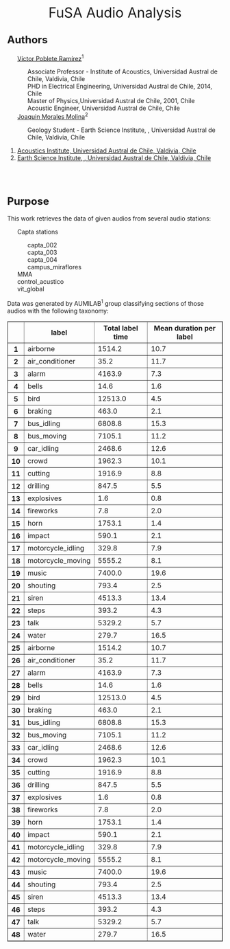 <div align  = "center">
    <font size="+3"> FuSA Audio Analysis </font>
</div>



<body>
    <h2><font size="+2"> Authors </font></h2>
    <ul style="list-style-type:none">
        <li><a href="https://github.com/vpobleteacustica">Víctor Poblete Ramírez</a><sup>1</sup></li>
        <ul style="list-style-type:none">
            <li>Associate Professor - Institute of Acoustics, Universidad Austral de Chile, Valdivia, Chile</li>
            <li>PHD in Electrical Engineering, Universidad Austral de Chile, 2014, Chile</li>
            <li>Master of Physics,Universidad Austral de Chile, 2001, Chile</li>
            <li>Acoustic Engineer, Universidad Austral de Chile, Chile</li>
        </ul>
        <li><a href="https://github.com/JoaquinRMorales">Joaquin Morales Molina</a><sup>2</sup></li>
        <ul style="list-style-type:none">
            <li>Geology Student - Earth Science Institute, , Universidad Austral de Chile, Valdivia, Chile</li>
        </ul>
    </ul>
    <ol>
        <li><a href="https://www.acusticauach.cl">Acoustics Institute, Universidad Austral de Chile, Valdivia, Chile</a></li>
        <li><a href="http://ict.uach.cl">Earth Science Institute, , Universidad Austral de Chile, Valdivia, Chile</a></li>
    </ol>
    <br></br>
    <h2><font size="+2"> Purpose </font></h2>
    <p> This work retrieves the data of given audios from several audio stations:</p>
    <ul style="list-style-type:none">
        <li>Capta stations</li>
        <ul style="list-style-type:none">
            <li>capta_002</li>
            <li>capta_003</li>
            <li>capta_004</li>
            <li>campus_miraflores</li>
        </ul>
        <li>MMA</li>
        <li>control_acustico</li>
        <li>vit_global</li>
    </ul>
    <p> Data was generated by AUMILAB<sup>1</sup> group classifying sections of those audios with the following taxonomy:</p>
    <div align = "center">
        <table border="1" class="dataframe">
          <thead>
            <tr style="text-align: center;">
              <th></th>
              <th>label</th>
              <th>Total label time</th>
              <th>Mean duration per label</th>
            </tr>
          </thead>
          <tbody>
            <tr>
              <th>1</th>
              <td>airborne</td>
              <td>1514.2</td>
              <td>10.7</td>
            </tr>
            <tr>
              <th>2</th>
              <td>air_conditioner</td>
              <td>35.2</td>
              <td>11.7</td>
            </tr>
            <tr>
              <th>3</th>
              <td>alarm</td>
              <td>4163.9</td>
              <td>7.3</td>
            </tr>
            <tr>
              <th>4</th>
              <td>bells</td>
              <td>14.6</td>
              <td>1.6</td>
            </tr>
            <tr>
              <th>5</th>
              <td>bird</td>
              <td>12513.0</td>
              <td>4.5</td>
            </tr>
            <tr>
              <th>6</th>
              <td>braking</td>
              <td>463.0</td>
              <td>2.1</td>
            </tr>
            <tr>
              <th>7</th>
              <td>bus_idling</td>
              <td>6808.8</td>
              <td>15.3</td>
            </tr>
            <tr>
              <th>8</th>
              <td>bus_moving</td>
              <td>7105.1</td>
              <td>11.2</td>
            </tr>
            <tr>
              <th>9</th>
              <td>car_idling</td>
              <td>2468.6</td>
              <td>12.6</td>
            </tr>
            <tr>
              <th>10</th>
              <td>crowd</td>
              <td>1962.3</td>
              <td>10.1</td>
            </tr>
            <tr>
              <th>11</th>
              <td>cutting</td>
              <td>1916.9</td>
              <td>8.8</td>
            </tr>
            <tr>
              <th>12</th>
              <td>drilling</td>
              <td>847.5</td>
              <td>5.5</td>
            </tr>
            <tr>
              <th>13</th>
              <td>explosives</td>
              <td>1.6</td>
              <td>0.8</td>
            </tr>
            <tr>
              <th>14</th>
              <td>fireworks</td>
              <td>7.8</td>
              <td>2.0</td>
            </tr>
            <tr>
              <th>15</th>
              <td>horn</td>
              <td>1753.1</td>
              <td>1.4</td>
            </tr>
            <tr>
              <th>16</th>
              <td>impact</td>
              <td>590.1</td>
              <td>2.1</td>
            </tr>
            <tr>
              <th>17</th>
              <td>motorcycle_idling</td>
              <td>329.8</td>
              <td>7.9</td>
            </tr>
            <tr>
              <th>18</th>
              <td>motorcycle_moving</td>
              <td>5555.2</td>
              <td>8.1</td>
            </tr>
            <tr>
              <th>19</th>
              <td>music</td>
              <td>7400.0</td>
              <td>19.6</td>
            </tr>
            <tr>
              <th>20</th>
              <td>shouting</td>
              <td>793.4</td>
              <td>2.5</td>
            </tr>
            <tr>
              <th>21</th>
              <td>siren</td>
              <td>4513.3</td>
              <td>13.4</td>
            </tr>
            <tr>
              <th>22</th>
              <td>steps</td>
              <td>393.2</td>
              <td>4.3</td>
            </tr>
            <tr>
              <th>23</th>
              <td>talk</td>
              <td>5329.2</td>
              <td>5.7</td>
            </tr>
            <tr>
              <th>24</th>
              <td>water</td>
              <td>279.7</td>
              <td>16.5</td>
            </tr>
            <tr>
              <th>25</th>
              <td>airborne</td>
              <td>1514.2</td>
              <td>10.7</td>
            </tr>
            <tr>
              <th>26</th>
              <td>air_conditioner</td>
              <td>35.2</td>
              <td>11.7</td>
            </tr>
            <tr>
              <th>27</th>
              <td>alarm</td>
              <td>4163.9</td>
              <td>7.3</td>
            </tr>
            <tr>
              <th>28</th>
              <td>bells</td>
              <td>14.6</td>
              <td>1.6</td>
            </tr>
            <tr>
              <th>29</th>
              <td>bird</td>
              <td>12513.0</td>
              <td>4.5</td>
            </tr>
            <tr>
              <th>30</th>
              <td>braking</td>
              <td>463.0</td>
              <td>2.1</td>
            </tr>
            <tr>
              <th>31</th>
              <td>bus_idling</td>
              <td>6808.8</td>
              <td>15.3</td>
            </tr>
            <tr>
              <th>32</th>
              <td>bus_moving</td>
              <td>7105.1</td>
              <td>11.2</td>
            </tr>
            <tr>
              <th>33</th>
              <td>car_idling</td>
              <td>2468.6</td>
              <td>12.6</td>
            </tr>
            <tr>
              <th>34</th>
              <td>crowd</td>
              <td>1962.3</td>
              <td>10.1</td>
            </tr>
            <tr>
              <th>35</th>
              <td>cutting</td>
              <td>1916.9</td>
              <td>8.8</td>
            </tr>
            <tr>
              <th>36</th>
              <td>drilling</td>
              <td>847.5</td>
              <td>5.5</td>
            </tr>
            <tr>
              <th>37</th>
              <td>explosives</td>
              <td>1.6</td>
              <td>0.8</td>
            </tr>
            <tr>
              <th>38</th>
              <td>fireworks</td>
              <td>7.8</td>
              <td>2.0</td>
            </tr>
            <tr>
              <th>39</th>
              <td>horn</td>
              <td>1753.1</td>
              <td>1.4</td>
            </tr>
            <tr>
              <th>40</th>
              <td>impact</td>
              <td>590.1</td>
              <td>2.1</td>
            </tr>
            <tr>
              <th>41</th>
              <td>motorcycle_idling</td>
              <td>329.8</td>
              <td>7.9</td>
            </tr>
            <tr>
              <th>42</th>
              <td>motorcycle_moving</td>
              <td>5555.2</td>
              <td>8.1</td>
            </tr>
            <tr>
              <th>43</th>
              <td>music</td>
              <td>7400.0</td>
              <td>19.6</td>
            </tr>
            <tr>
              <th>44</th>
              <td>shouting</td>
              <td>793.4</td>
              <td>2.5</td>
            </tr>
            <tr>
              <th>45</th>
              <td>siren</td>
              <td>4513.3</td>
              <td>13.4</td>
            </tr>
            <tr>
              <th>46</th>
              <td>steps</td>
              <td>393.2</td>
              <td>4.3</td>
            </tr>
            <tr>
              <th>47</th>
              <td>talk</td>
              <td>5329.2</td>
              <td>5.7</td>
            </tr>
            <tr>
              <th>48</th>
              <td>water</td>
              <td>279.7</td>
              <td>16.5</td>
            </tr>
          </tbody>
        </table>
    </div>
    
</body>
